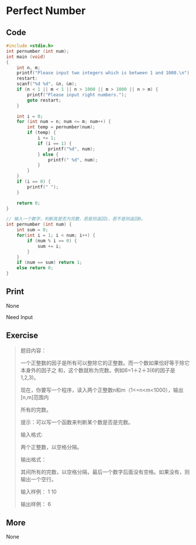 # Perfect Number

## Code

```C
#include <stdio.h>
int pernumber (int num);
int main (void)
{
    int n, m;
    printf("Please input two integers which is between 1 and 1000.\n");
    restart:
    scanf("%d %d", &n, &m);
    if (n < 1 || m < 1 || n > 1000 || m > 1000 || n > m) {
        printf("Please input right numbers.");
        goto restart;
    }

    int i = 0;
    for (int num = n; num <= m; num++) {
        int temp = pernumber(num);
        if (temp) {
            i += 1;
            if (i == 1) {
                printf("%d", num);
            } else {
                printf(" %d", num);
            }
        }
    }
    if (i == 0) {
        printf(" ");
    }

    return 0;
}

// 输入一个数字，判断其是否为完数，若是则返回1，若不是则返回0。
int pernumber (int num) {
    int sum = 0;
    for(int i = 1; i < num; i++) {
        if (num % i == 0) {
            sum += i;
        }
    }
    if (num == sum) return 1;
    else return 0;
}
```

## Print

None

Need Input

## Exercise

> 题目内容：
>
>  一个正整数的因子是所有可以整除它的正整数。而一个数如果恰好等于除它本身外的因子之 和，这个数就称为完数。例如6=1＋2＋3(6的因子是1,2,3)。
>
> 现在，你要写一个程序，读入两个正整数n和m（1<=n<m<1000），输出[n,m]范围内
>
> 所有的完数。
>
> 提示：可以写一个函数来判断某个数是否是完数。
>
> 输入格式:
>
> 两个正整数，以空格分隔。
>
> 输出格式：
>
> 其间所有的完数，以空格分隔，最后一个数字后面没有空格。如果没有，则输出一个空行。
>
> 输入样例： 1 10
>
> 输出样例： 6

## More

None

